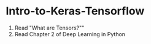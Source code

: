 # Intro-to-Keras-Tensorflow

1) Read "What are Tensors?""
2) Read Chapter 2 of Deep Learning in Python
